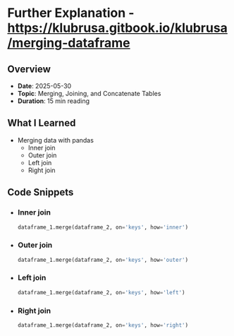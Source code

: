# Further Explanation - https://klubrusa.gitbook.io/klubrusa/merging-dataframe

## Overview
- **Date**: 2025-05-30
- **Topic**: Merging, Joining, and Concatenate Tables
- **Duration**: 15 min reading

## What I Learned
- Merging data with pandas
  - Inner join
  - Outer join
  - Left join
  - Right join

## Code Snippets
- ### Inner join
  ```python
  dataframe_1.merge(dataframe_2, on='keys', how='inner')
  ```
- ### Outer join
  ```python
  dataframe_1.merge(dataframe_2, on='keys', how='outer')
  ```
- ### Left join
  ```python
  dataframe_1.merge(dataframe_2, on='keys', how='left')
  ```
- ### Right join
  ```python
  dataframe_1.merge(dataframe_2, on='keys', how='right')
  ```

  
